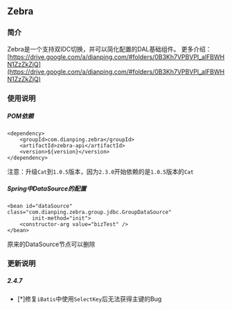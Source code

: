 ## Zebra

### 简介
Zebra是一个支持双IDC切换，并可以简化配置的DAL基础组件。
更多介绍：[https://drive.google.com/a/dianping.com/#folders/0B3Kh7VPBVPl_alFBWHN1ZzZkZjQ](https://drive.google.com/a/dianping.com/#folders/0B3Kh7VPBVPl_alFBWHN1ZzZkZjQ)


### 使用说明
##### POM依赖
	<dependency>
    	<groupId>com.dianping.zebra</groupId>
	    <artifactId>zebra-api</artifactId>
    	<version>${version}</version>
	</dependency>

注意：升级`Cat`到`1.0.5`版本，因为`2.3.0`开始依赖的是`1.0.5`版本的`Cat`

##### Spring中DataSource的配置
	<bean id="dataSource" class="com.dianping.zebra.group.jdbc.GroupDataSource" 
            init-method="init">
		<constructor-arg value="bizTest" />      
	</bean>

原来的DataSource节点可以删除

### 更新说明
##### 2.4.7
* [*]修复`iBatis`中使用`SelectKey`后无法获得主键的Bug